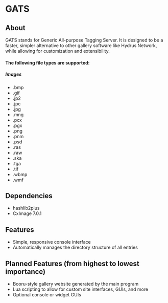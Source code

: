 # GATS
## About
GATS stands for Generic All-purpose Tagging Server. It is designed to be a faster, simpler alternative to other gallery software like Hydrus Network, while allowing for customization and extensibility.
#### The following file types are supported:
##### Images
  * .bmp
  * .gif
  * .jp2
  * .jpc
  * .jpg
  * .mng
  * .pcx
  * .pgx
  * .png
  * .pnm
  * .psd
  * .ras
  * .raw
  * .ska
  * .tga
  * .tif
  * .wbmp
  * .wmf

## Dependencies
  * hashlib2plus
  * CxImage 7.0.1

## Features
  * Simple, responsive console interface
  * Automatically manages the directory structure of all entries
  
## Planned Features (from highest to lowest importance)
  * Booru-style gallery website generated by the main program
  * Lua scripting to allow for custom site interfaces, GUIs, and more
  * Optional console or widget GUIs

